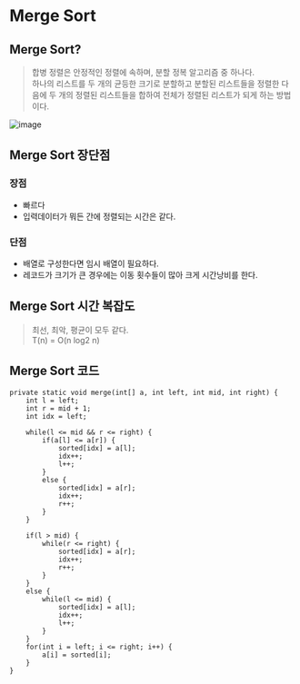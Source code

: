 # Merge Sort

## Merge Sort?
> 합병 정렬은 안정적인 정렬에 속하며, 분할 정복 알고리즘 중 하나다.  
> 하나의 리스트를 두 개의 균등한 크기로 분할하고 분할된 리스트들을 정렬한 다음에 두 개의 정렬된 리스트들을 합하여 전체가 정렬된 리스트가 되게 하는 방법이다.

![image](https://github.com/oheunchan07/TIL/assets/131967057/6ebbc62b-3dc2-44b1-a3b0-6dcfea1bff77)


## Merge Sort 장단점
### 장점
* 빠르다
* 입력데이터가 뭐든 간에 정렬되는 시간은 같다.

### 단점
* 배열로 구성한다면 임시 배열이 필요하다.
* 레코드가 크기가 큰 경우에는 이동 횟수들이 많아 크게 시간낭비를 한다.

## Merge Sort 시간 복잡도
> 최선, 최악, 평균이 모두 같다.  
> T(n) = O(n log2 n)

## Merge Sort 코드
```
private static void merge(int[] a, int left, int mid, int right) {
    int l = left;
    int r = mid + 1; 
    int idx = left;	

    while(l <= mid && r <= right) {
        if(a[l] <= a[r]) {
            sorted[idx] = a[l];
            idx++;
            l++;
        }
        else {
            sorted[idx] = a[r];
            idx++;
            r++;
        }
    }

    if(l > mid) {
        while(r <= right) {
            sorted[idx] = a[r];
            idx++;
            r++;
        }
    }	    
    else {
        while(l <= mid) {
            sorted[idx] = a[l];
            idx++;
            l++;
        }   
    }
    for(int i = left; i <= right; i++) {
        a[i] = sorted[i];
    }   
}
```